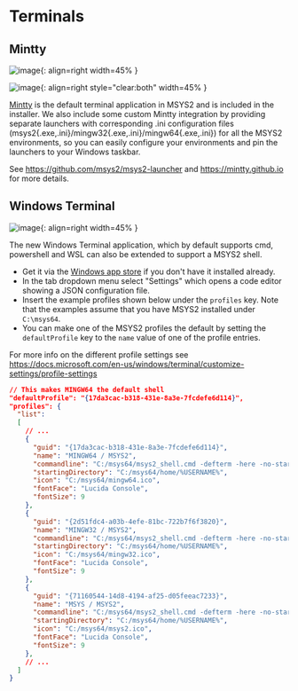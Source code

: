 # Terminals

## Mintty

![image](mintty.png){: align=right width=45% }

![image](launchers.png){: align=right style="clear:both" width=45% }

[Mintty](https://mintty.github.io) is the default terminal application in MSYS2
and is included in the installer. We also include some custom Mintty integration
by providing separate launchers with corresponding .ini configuration files
(msys2{.exe,.ini}/mingw32{.exe,.ini}/mingw64{.exe,.ini}) for all the MSYS2
environments, so you can easily configure your environments and pin the
launchers to your Windows taskbar.



See https://github.com/msys2/msys2-launcher and https://mintty.github.io for
more details.<br style="clear:both"/>



## Windows Terminal

![image](winterm.png){: align=right width=45% }

The new Windows Terminal application, which by default supports cmd, powershell
and WSL can also be extended to support a MSYS2 shell.

* Get it via the [Windows app store](https://aka.ms/terminal) if you don't have
  it installed already.
* In the tab dropdown menu select "Settings" which opens a code editor showing
  a JSON configuration file.
* Insert the example profiles shown below under the `profiles` key. Note that
  the examples assume that you have MSYS2 installed under `C:\msys64`.
* You can make one of the MSYS2 profiles the default by setting the `defaultProfile`
  key to the `name` value of one of the profile entries.

For more info on the different profile settings see
https://docs.microsoft.com/en-us/windows/terminal/customize-settings/profile-settings <br style="clear:both"/>

```json
// This makes MINGW64 the default shell
"defaultProfile": "{17da3cac-b318-431e-8a3e-7fcdefe6d114}",
"profiles": {
  "list":
  [
    // ...
    {
      "guid": "{17da3cac-b318-431e-8a3e-7fcdefe6d114}",
      "name": "MINGW64 / MSYS2",
      "commandline": "C:/msys64/msys2_shell.cmd -defterm -here -no-start -mingw64",
      "startingDirectory": "C:/msys64/home/%USERNAME%",
      "icon": "C:/msys64/mingw64.ico",
      "fontFace": "Lucida Console",
      "fontSize": 9
    },
    {
      "guid": "{2d51fdc4-a03b-4efe-81bc-722b7f6f3820}",
      "name": "MINGW32 / MSYS2",
      "commandline": "C:/msys64/msys2_shell.cmd -defterm -here -no-start -mingw32",
      "startingDirectory": "C:/msys64/home/%USERNAME%",
      "icon": "C:/msys64/mingw32.ico",
      "fontFace": "Lucida Console",
      "fontSize": 9
    },
    {
      "guid": "{71160544-14d8-4194-af25-d05feeac7233}",
      "name": "MSYS / MSYS2",
      "commandline": "C:/msys64/msys2_shell.cmd -defterm -here -no-start -msys",
      "startingDirectory": "C:/msys64/home/%USERNAME%",
      "icon": "C:/msys64/msys2.ico",
      "fontFace": "Lucida Console",
      "fontSize": 9
    },
    // ...
  ]
}
```

